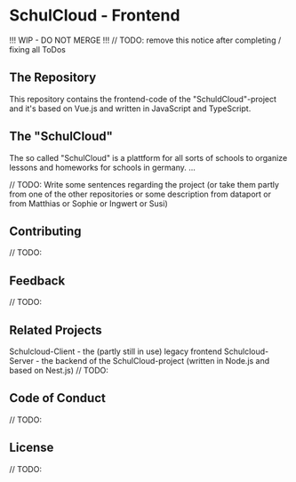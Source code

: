 # SchulCloud - Frontend

!!! WIP - DO NOT MERGE !!! // TODO: remove this notice after completing / fixing all ToDos

## The Repository
This repository contains the frontend-code of the "SchuldCloud"-project and it's based on Vue.js and written in JavaScript and TypeScript.

## The "SchulCloud"
The so called "SchulCloud" is a plattform for all sorts of schools to organize lessons and homeworks for schools in germany. ...

// TODO: Write some sentences regarding the project (or take them partly from one of the other repositories or some description from dataport or from Matthias or Sophie or Ingwert or Susi)

## Contributing
// TODO:

## Feedback
// TODO:

## Related Projects
Schulcloud-Client - the (partly still in use) legacy frontend
Schulcloud-Server - the backend of the SchulCloud-project (written in Node.js and based on Nest.js)
// TODO:

## Code of Conduct
// TODO:

## License
// TODO:
